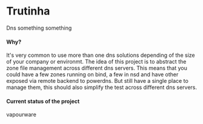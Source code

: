 # Trutinha
Dns something something

#### Why?

It's very common to use more than one dns solutions depending of the size of your company or environmt. The idea of this project
is to abstract the zone file management across different dns servers. This means that you could have a few zones running on bind,
a few in nsd and have other exposed via remote backend to powerdns. But still have a single place to manage them, this should also simplify
the test across different dns servers.

#### Current status of the project

vapourware
